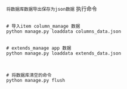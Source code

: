 `将数据库数据导出保存为json数据`
执行命令
```

# 导入item column_manage 数据
python manage.py loaddata columns_data.json


# extends_manage app 数据
python manage.py loaddata extends_data.json



# 将数据库清空的命令
python manage.py flush

```
